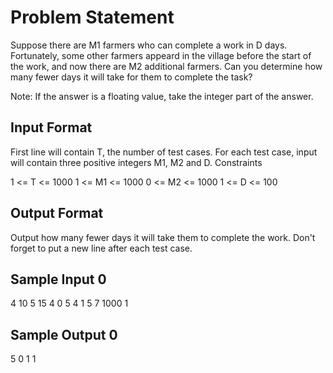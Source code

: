 # Problem Statement

Suppose there are M1 farmers who can complete a work in D days. Fortunately, some other farmers appeard in the village before the start of the work, and now there are M2 additional farmers. Can you determine how many fewer days it will take for them to complete the task?

Note: If the answer is a floating value, take the integer part of the answer.

## Input Format

First line will contain T, the number of test cases.
For each test case, input will contain three positive integers M1, M2 and D.
Constraints

1 <= T <= 1000
1 <= M1 <= 1000
0 <= M2 <= 1000
1 <= D <= 100
## Output Format

Output how many fewer days it will take them to complete the work. Don't forget to put a new line after each test case.
## Sample Input 0

4
10  5  15
4   0  5
4   1  5
7  1000 1
## Sample Output 0

5
0
1
1
